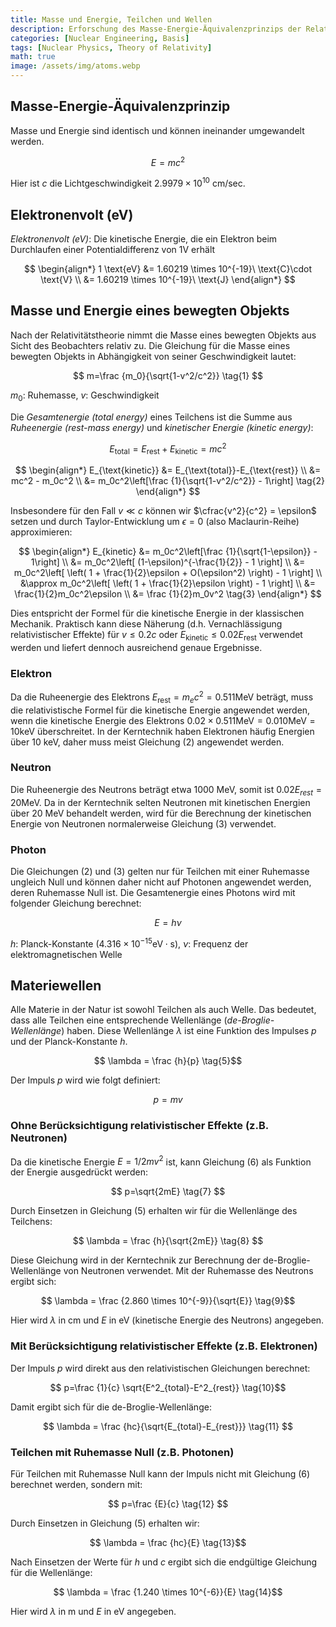 ```yaml
---
title: Masse und Energie, Teilchen und Wellen
description: Erforschung des Masse-Energie-Äquivalenzprinzips der Relativitätstheorie und Berechnung der Energie eines bewegten Elektrons unter Berücksichtigung relativistischer Effekte.
categories: [Nuclear Engineering, Basis]
tags: [Nuclear Physics, Theory of Relativity]
math: true
image: /assets/img/atoms.webp
---
```

## Masse-Energie-Äquivalenzprinzip
Masse und Energie sind identisch und können ineinander umgewandelt werden.

$$ E=mc^2 $$

Hier ist $c$ die Lichtgeschwindigkeit $2.9979 \times 10^{10}\ \text{cm/sec}$.

## Elektronenvolt (eV)
*Elektronenvolt (eV)*: Die kinetische Energie, die ein Elektron beim Durchlaufen einer Potentialdifferenz von 1V erhält

$$
\begin{align*} 
1 \text{eV} &= 1.60219 \times 10^{-19}\ \text{C}\cdot \text{V}
\\ &= 1.60219 \times 10^{-19}\ \text{J}
\end{align*}
$$

## Masse und Energie eines bewegten Objekts
Nach der Relativitätstheorie nimmt die Masse eines bewegten Objekts aus Sicht des Beobachters relativ zu. Die Gleichung für die Masse eines bewegten Objekts in Abhängigkeit von seiner Geschwindigkeit lautet:

$$ m=\frac {m_0}{\sqrt{1-v^2/c^2}} \tag{1} $$

$m_0$: Ruhemasse, $v$: Geschwindigkeit

Die *Gesamtenergie (total energy)* eines Teilchens ist die Summe aus *Ruheenergie (rest-mass energy)* und *kinetischer Energie (kinetic energy)*:

$$ E_{\text{total}} = E_{\text{rest}}+E_{\text{kinetic}} = mc^2$$

$$
\begin{align*}
E_{\text{kinetic}} &= E_{\text{total}}-E_{\text{rest}}
\\ &= mc^2 - m_0c^2
\\ &= m_0c^2\left[\frac {1}{\sqrt{1-v^2/c^2}} - 1\right] \tag{2}
\end{align*}
$$

Insbesondere für den Fall $v\ll c$ können wir $\cfrac{v^2}{c^2} = \epsilon$ setzen und durch Taylor-Entwicklung um $\epsilon = 0$ (also Maclaurin-Reihe) approximieren:

$$
\begin{align*}
E_{kinetic} &= m_0c^2\left[\frac {1}{\sqrt{1-\epsilon}} - 1\right] \\
&= m_0c^2\left[ (1-\epsilon)^{-\frac{1}{2}} - 1 \right] \\
&= m_0c^2\left[ \left( 1 + \frac{1}{2}\epsilon + O(\epsilon^2) \right) - 1 \right] \\
&\approx m_0c^2\left[ \left( 1 + \frac{1}{2}\epsilon \right) - 1 \right] \\
&= \frac{1}{2}m_0c^2\epsilon \\
&= \frac {1}{2}m_0v^2 \tag{3}
\end{align*}
$$

Dies entspricht der Formel für die kinetische Energie in der klassischen Mechanik. Praktisch kann diese Näherung (d.h. Vernachlässigung relativistischer Effekte) für $v\leq 0.2c$ oder $E_{\text{kinetic}} \leq 0.02E_{\text{rest}}$ verwendet werden und liefert dennoch ausreichend genaue Ergebnisse.

### Elektron
Da die Ruheenergie des Elektrons $E_{\text{rest}}=m_ec^2=0.511 \text{MeV}$ beträgt, muss die relativistische Formel für die kinetische Energie angewendet werden, wenn die kinetische Energie des Elektrons $0.02\times 0.511 \text{MeV}=0.010 \text{MeV}=10 \text{keV}$ überschreitet. In der Kerntechnik haben Elektronen häufig Energien über 10 keV, daher muss meist Gleichung (2) angewendet werden.

### Neutron
Die Ruheenergie des Neutrons beträgt etwa 1000 MeV, somit ist $0.02E_{rest}=20\text{MeV}$. Da in der Kerntechnik selten Neutronen mit kinetischen Energien über 20 MeV behandelt werden, wird für die Berechnung der kinetischen Energie von Neutronen normalerweise Gleichung (3) verwendet.

### Photon
Die Gleichungen (2) und (3) gelten nur für Teilchen mit einer Ruhemasse ungleich Null und können daher nicht auf Photonen angewendet werden, deren Ruhemasse Null ist. Die Gesamtenergie eines Photons wird mit folgender Gleichung berechnet:

$$ E = h\nu \tag{4} $$

$h$: Planck-Konstante ($4.316 \times 10^{-15} \text{eV}\cdot\text{s}$), $\nu$: Frequenz der elektromagnetischen Welle

## Materiewellen
Alle Materie in der Natur ist sowohl Teilchen als auch Welle. Das bedeutet, dass alle Teilchen eine entsprechende Wellenlänge (*de-Broglie-Wellenlänge*) haben. Diese Wellenlänge $\lambda$ ist eine Funktion des Impulses $p$ und der Planck-Konstante $h$.

$$ \lambda = \frac {h}{p} \tag{5}$$

Der Impuls $p$ wird wie folgt definiert:

$$ p = mv \tag{6} $$

### Ohne Berücksichtigung relativistischer Effekte (z.B. Neutronen)
Da die kinetische Energie $E=1/2 mv^2$ ist, kann Gleichung (6) als Funktion der Energie ausgedrückt werden:

$$ p=\sqrt{2mE} \tag{7} $$

Durch Einsetzen in Gleichung (5) erhalten wir für die Wellenlänge des Teilchens:

$$ \lambda = \frac {h}{\sqrt{2mE}} \tag{8} $$

Diese Gleichung wird in der Kerntechnik zur Berechnung der de-Broglie-Wellenlänge von Neutronen verwendet. Mit der Ruhemasse des Neutrons ergibt sich:

$$ \lambda = \frac {2.860 \times 10^{-9}}{\sqrt{E}} \tag{9}$$

Hier wird $\lambda$ in cm und $E$ in eV (kinetische Energie des Neutrons) angegeben.

### Mit Berücksichtigung relativistischer Effekte (z.B. Elektronen)
Der Impuls $p$ wird direkt aus den relativistischen Gleichungen berechnet:

$$ p=\frac {1}{c} \sqrt{E^2_{total}-E^2_{rest}} \tag{10}$$

Damit ergibt sich für die de-Broglie-Wellenlänge:

$$ \lambda = \frac {hc}{\sqrt{E_{total}-E_{rest}}} \tag{11} $$

### Teilchen mit Ruhemasse Null (z.B. Photonen)
Für Teilchen mit Ruhemasse Null kann der Impuls nicht mit Gleichung (6) berechnet werden, sondern mit:

$$ p=\frac {E}{c} \tag{12} $$

Durch Einsetzen in Gleichung (5) erhalten wir:

$$ \lambda = \frac {hc}{E} \tag{13}$$

Nach Einsetzen der Werte für $h$ und $c$ ergibt sich die endgültige Gleichung für die Wellenlänge:

$$ \lambda = \frac {1.240 \times 10^{-6}}{E} \tag{14}$$

Hier wird $\lambda$ in m und $E$ in eV angegeben.
